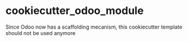 cookiecutter_odoo_module
========================
Since Odoo now has a scaffolding mecanism, this cookiecutter template should not be used anymore
